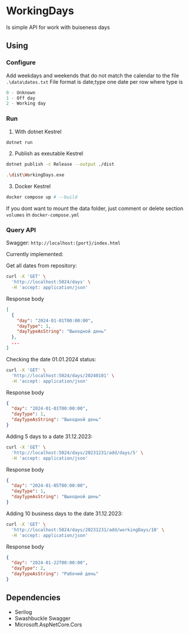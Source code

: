 # WorkingDays

Is simple API for work with buiseness days

## Using 

### Configure
Add  weekdays and weekends that do not match the calendar to the file ```.\data\dates.txt```
File format is date;type one date per row where type is 

```cs
0 - Unknown
1 - Off day
2 - Working day
```
### Run

1. With dotnet Kestrel
   
```bash
dotnet run 
```

2. Publish as exeutable Kestrel
   
```bash
dotnet publish -c Release --output ./dist

.\dist\WorkingDays.exe
```

3. Docker Kestrel
   
```bash
docker compose up # --build
```
If you dont want to mount the data folder, just comment or delete section ```volumes``` in ```docker-compose.yml```


### Query API

Swagger: `http://localhost:{port}/index.html`

Currently implemented:

Get all dates from repository:

```bash
curl -X 'GET' \
  'http://localhost:5024/days' \
  -H 'accept: application/json'
```

Response body

```json
[
  {
    "day": "2024-01-01T00:00:00",
    "dayType": 1,
    "dayTypeAsString": "Выходной день"
  },
  ...
]
```

Checking the date 01.01.2024 status: 

```bash
curl -X 'GET' \
  'http://localhost:5024/days/20240101' \
  -H 'accept: application/json'

```
Response body

```json
{
  "day": "2024-01-01T00:00:00",
  "dayType": 1,
  "dayTypeAsString": "Выходной день"
}
```

Adding 5 days to a date 31.12.2023:

``` bash
curl -X 'GET' \
  'http://localhost:5024/days/20231231/add/days/5' \
  -H 'accept: application/json'
```

Response body

```json
{
  "day": "2024-01-05T00:00:00",
  "dayType": 1,
  "dayTypeAsString": "Выходной день"
}
```

Adding 10 business days to the date 31.12.2023:

```bash
curl -X 'GET' \
  'http://localhost:5024/days/20231231/add/workingDays/10' \
  -H 'accept: application/json'
```

Response body

```json
{
  "day": "2024-01-22T00:00:00",
  "dayType": 2,
  "dayTypeAsString": "Рабочий день"
}
```

## Dependencies
- Serilog
- Swashbuckle Swagger
- Microsoft.AspNetCore.Cors
